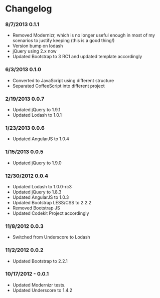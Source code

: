 # Changelog

### 8/7/2013 0.1.1
- Removed Modernizr, which is no longer useful enough in most of my scenarios to justify keeping (this is a good thing!)
- Version bump on lodash
- jQuery using 2.x now
- Updated Bootstrap to 3 RC1 and updated template accordingly

### 6/3/2013 0.1.0
- Converted to JavaScript using different structure
- Separated CoffeeScript into different project

### 2/19/2013 0.0.7
- Updated jQuery to 1.9.1
- Updated Lodash to 1.0.1

### 1/23/2013 0.0.6
- Updated AngularJS to 1.0.4

### 1/15/2013 0.0.5
- Updated jQuery to 1.9.0

### 12/30/2012 0.0.4
- Updated Lodash to 1.0.0-rc3
- Updated jQuery to 1.8.3
- Updated AngularJS to 1.0.3
- Updated Bootstrap LESS/CSS to 2.2.2
- Removed Bootstrap JS
- Updated Codekit Project accordingly

### 11/8/2012 0.0.3
- Switched from Underscore to Lodash

### 11/2/2012 0.0.2
- Updated Bootstrap to 2.2.1

### 10/17/2012 - 0.0.1
- Updated Modernizr tests.
- Updated Underscore to 1.4.2